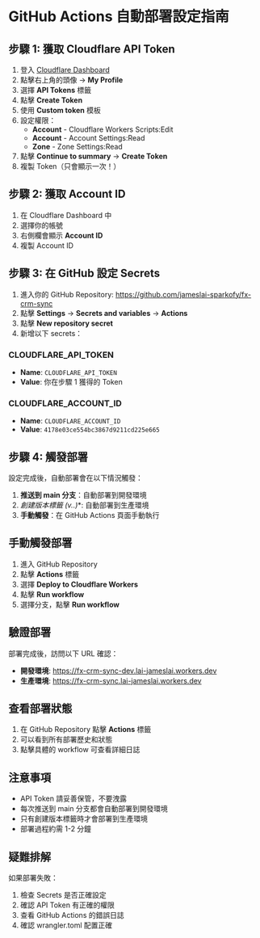 # GitHub Actions 自動部署設定指南

## 步驟 1: 獲取 Cloudflare API Token

1. 登入 [Cloudflare Dashboard](https://dash.cloudflare.com)
2. 點擊右上角的頭像 → **My Profile**
3. 選擇 **API Tokens** 標籤
4. 點擊 **Create Token**
5. 使用 **Custom token** 模板
6. 設定權限：
   - **Account** - Cloudflare Workers Scripts:Edit
   - **Account** - Account Settings:Read
   - **Zone** - Zone Settings:Read
7. 點擊 **Continue to summary** → **Create Token**
8. 複製 Token（只會顯示一次！）

## 步驟 2: 獲取 Account ID

1. 在 Cloudflare Dashboard 中
2. 選擇你的帳號
3. 右側欄會顯示 **Account ID**
4. 複製 Account ID

## 步驟 3: 在 GitHub 設定 Secrets

1. 進入你的 GitHub Repository: https://github.com/jameslai-sparkofy/fx-crm-sync
2. 點擊 **Settings** → **Secrets and variables** → **Actions**
3. 點擊 **New repository secret**
4. 新增以下 secrets：

### CLOUDFLARE_API_TOKEN
- **Name**: `CLOUDFLARE_API_TOKEN`
- **Value**: 你在步驟 1 獲得的 Token

### CLOUDFLARE_ACCOUNT_ID
- **Name**: `CLOUDFLARE_ACCOUNT_ID`
- **Value**: `4178e03ce554bc3867d9211cd225e665`

## 步驟 4: 觸發部署

設定完成後，自動部署會在以下情況觸發：

1. **推送到 main 分支**：自動部署到開發環境
2. **創建版本標籤 (v*.*.*)**: 自動部署到生產環境
3. **手動觸發**：在 GitHub Actions 頁面手動執行

## 手動觸發部署

1. 進入 GitHub Repository
2. 點擊 **Actions** 標籤
3. 選擇 **Deploy to Cloudflare Workers**
4. 點擊 **Run workflow**
5. 選擇分支，點擊 **Run workflow**

## 驗證部署

部署完成後，訪問以下 URL 確認：

- **開發環境**: https://fx-crm-sync-dev.lai-jameslai.workers.dev
- **生產環境**: https://fx-crm-sync.lai-jameslai.workers.dev

## 查看部署狀態

1. 在 GitHub Repository 點擊 **Actions** 標籤
2. 可以看到所有部署歷史和狀態
3. 點擊具體的 workflow 可查看詳細日誌

## 注意事項

- API Token 請妥善保管，不要洩露
- 每次推送到 main 分支都會自動部署到開發環境
- 只有創建版本標籤時才會部署到生產環境
- 部署過程約需 1-2 分鐘

## 疑難排解

如果部署失敗：

1. 檢查 Secrets 是否正確設定
2. 確認 API Token 有正確的權限
3. 查看 GitHub Actions 的錯誤日誌
4. 確認 wrangler.toml 配置正確